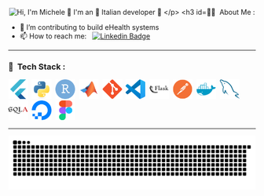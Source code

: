 <p align="center">
  <img src="https://github.com/MicheleAtzeniAbacus/MicheleAtzeniAbacus/raw/main/assets/dev.gif" alt="Hi, I'm Michele 👋 I'm an 🚀 Italian developer 🚀
</p>

### :man_technologist: &nbsp;About Me :

- 🔭 I’m contributing to build eHealth systems
- 📫 How to reach me: &nbsp; [![Linkedin Badge](https://img.shields.io/badge/-atzeni-blue?style=flat&logo=Linkedin&logoColor=white)](https://www.linkedin.com/in/michele-atzeni-458292153)

---

### 🚀 &nbsp;Tech Stack :

<p>
<img src="https://github.com/devicons/devicon/blob/master/icons/flutter/flutter-original.svg" title="Flutter" alt="Flutter" width="40" height="40"/>&nbsp;
<img src="https://github.com/devicons/devicon/blob/master/icons/python/python-original.svg"  title="Python" alt="Python" width="40" height="40"/>&nbsp;
<img src="https://github.com/devicons/devicon/blob/master/icons/rstudio/rstudio-original.svg" title="RStudio" alt="RStudio" width="40" height="40"/>&nbsp;
<img src="https://github.com/devicons/devicon/blob/master/icons/matlab/matlab-original.svg" title="Matlab" alt="Matlab" width="40" height="40"/>&nbsp;
<img src="https://github.com/devicons/devicon/blob/master/icons/git/git-original.svg" title="git" alt="git " width="40" height="40"/>&nbsp;
<img src="https://github.com/devicons/devicon/blob/master/icons/vscode/vscode-original.svg" title="VScode" alt="VScode " width="40" height="40"/>&nbsp; 
<img src="https://github.com/devicons/devicon/blob/master/icons/flask/flask-original-wordmark.svg" title="Flask" alt="Figma " width="40" height="40"/>&nbsp; 
  <img src="https://github.com/devicons/devicon/blob/master/icons/postman/postman-original.svg" title="Postman" alt="Postman " width="40" height="40"/>&nbsp;
<img src="https://github.com/devicons/devicon/blob/master/icons/docker/docker-plain.svg" title="Docker" alt="Docker " width="40" height="40"/>&nbsp;
<img src="https://github.com/devicons/devicon/blob/master/icons/mysql/mysql-original.svg" title="MySQL" alt="MySQL " width="40" height="40"/>&nbsp; 
<img src="https://github.com/devicons/devicon/blob/master/icons/sqlalchemy/sqlalchemy-original.svg" title="SQLAlchemy" alt="SQLAlchemy " width="40" height="40"/>&nbsp; 
<img src="https://github.com/devicons/devicon/blob/master/icons/digitalocean/digitalocean-original.svg" title="DO" alt="DO " width="40" height="40"/>&nbsp; 
<img src="https://github.com/devicons/devicon/blob/master/icons/figma/figma-original.svg" title="Figma" alt="Figma " width="40" height="40"/>&nbsp; 
</p>

---

<picture>
  <source media="(prefers-color-scheme: light)" srcset="https://raw.githubusercontent.com/MicheleAtzeniAbacus/MicheleAtzeniAbacus/output/github-contribution-grid-snake-dark.svg">
  <img alt="github contribution grid snake animation" src="https://raw.githubusercontent.com/MicheleAtzeniAbacus/MicheleAtzeniAbacus/output/github-contribution-grid-snake-dark.svg">
</picture>
